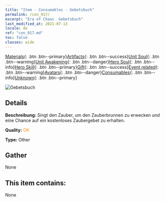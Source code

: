 ```yaml
---
title: "Item - Consumables - Gebetsbuch"
permalink: /con_917/
excerpt: "Era of Chaos  Gebetsbuch"
last_modified_at: 2021-07-13
locale: de
ref: "con_917.md"
toc: false
classes: wide
---
```

 [Materials](/ItemsDE/){: .btn .btn--primary}[Artifacts](/ItemsDE/Artifacts/){: .btn .btn--success}[Unit Soul](/ItemsDE/UnitSoul/){: .btn .btn--warning}[Unit Awakening](/ItemsDE/UnitAwakening/){: .btn .btn--danger}[Hero Soul](/ItemsDE/HeroSoul/){: .btn .btn--info}[Hero Skill](/ItemsDE/HeroSkill/){: .btn .btn--primary}[Gift](/ItemsDE/Gift/){: .btn .btn--success}[Event related](/ItemsDE/Events/){: .btn .btn--warning}[Avatars](/ItemsDE/Avatars/){: .btn .btn--danger}[Consumables](/ItemsDE/Consumables/){: .btn .btn--info}[Unknown](/ItemsDE/Unknown/){: .btn .btn--primary}

 ![Gebetsbuch](/images/t/i_40005.png)

## Details
 **Beschreibung:** Singt den Zauber, um den Zauberbrunnen zu erwecken und eine Chance auf ein kostenloses Zaubergebet zu erhalten.

 **Quality:** <span style="color: #FF8C00">OK</span>

 **Type:** Other

## Gather

  None

## This item contains:

  None

